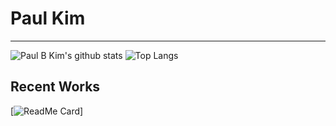 # Paul Kim
---
![Paul B Kim's github stats](https://github-readme-stats.vercel.app/api?username=pbkim0725&show_icons=true&theme=dracula)
![Top Langs](https://github-readme-stats.vercel.app/api/top-langs/?username=anuraghazra)

## Recent Works 
[![ReadMe Card](https://github-readme-stats.vercel.app/api/pin/?username=codestates&repo=retrievo_server)]
